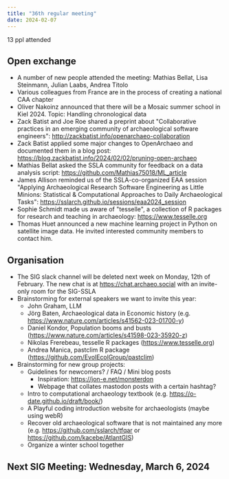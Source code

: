 ```yaml
---
title: "36th regular meeting"
date: 2024-02-07
---
```


13 ppl attended

## Open exchange

- A number of new people attended the meeting: Mathias Bellat, Lisa Steinmann, Julian Laabs, Andrea Titolo
- Various colleagues from France are in the process of creating a national CAA chapter
- Oliver Nakoinz announced that there will be a Mosaic summer school in Kiel 2024. Topic: Handling chronological data
- Zack Batist and Joe Roe shared a preprint about "Collaborative practices in an emerging community of archaeological software engineers": http://zackbatist.info/openarchaeo-collaboration
- Zack Batist applied some major changes to OpenArchaeo and documented them in a blog post: https://blog.zackbatist.info/2024/02/02/pruning-open-archaeo
- Mathias Bellat asked the SSLA community for feedback on a data analysis script: https://github.com/Mathias75018/ML_article
- James Allison reminded us of the SSLA-co-organized EAA session "Applying Archaeological Research Software Engineering as Little Minions: Statistical & Computational Approaches to Daily Archaeological Tasks": https://sslarch.github.io/sessions/eaa2024_session
- Sophie Schmidt made us aware of "tesselle", a collection of R packages for research and teaching in archaeology: https://www.tesselle.org
- Thomas Huet announced a new machine learning project in Python on satellite image data. He invited interested community members to contact him.

## Organisation

- The SIG slack channel will be deleted next week on Monday, 12th of February. The new chat is at https://chat.archaeo.social with an invite-only room for the SIG-SSLA
- Brainstorming for external speakers we want to invite this year:
	- John Graham, LLM
	- Jörg Baten, Archaeological data in Economic history (e.g. https://www.nature.com/articles/s41562-023-01700-y)
	- Daniel Kondor, Population booms and busts (https://www.nature.com/articles/s41598-023-35920-z)
	- Nikolas Frerebeau, tesselle R packages (https://www.tesselle.org)
	- Andrea Manica, pastclim R package (https://github.com/EvolEcolGroup/pastclim)
- Brainstorming for new group projects:
	- Guidelines for newcomers? / FAQ / Mini blog posts
		- Inspiration: https://jon-e.net/monsterdon
		- Webpage that collates mastodon posts with a certain hashtag?
	- Intro to computational archaeology textbook (e.g. https://o-date.github.io/draft/book/)
	- A Playful coding introduction website for archaeologists (maybe using webR)
	- Recover old archaeological software that is not maintained any more (e.g. https://github.com/sslarch/tfqar or https://github.com/kacebe/AtlantGIS)
	- Organize a winter school together

## Next SIG Meeting: Wednesday, March 6, 2024
